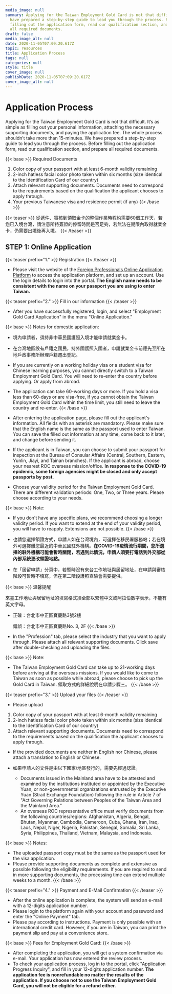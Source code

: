 ```yaml
---
media_image: null
summary: Applying for the Taiwan Employment Gold Card is not that difficult. We
  have prepared a step-by-step guide to lead you through the process. Before
  filling out the application form, read our qualification section, and prepare
  all required documents.
draft: false
media_image_alt: null
date: 2020-11-05T07:09:20.617Z
topic: resources
title: Application Process
tags: null
categories: null
style: title
cover_image: null
publishDate: 2020-11-05T07:09:20.617Z
cover_image_alt: null
---
```

# Application Process

Applying for the Taiwan Employment Gold Card is not that difficult. It’s as simple as filling out your personal information, attaching the necessary supporting documents, and paying the application fee. The whole process shouldn’t take more than 15-minutes. We have prepared a step-by-step guide to lead you through the process. Before filling out the application form, read our qualification section, and prepare all required documents. 

{{< base >}}
Required Documents

1. Color copy of your passport with at least 6-month validity remaining 
2. 2-inch hatless facial color photo taken within six months (size identical to the Identification Card of our country)
3. Attach relevant supporting documents. Documents need to correspond to the requirements based on the qualification the applicant chooses to apply through.
4. Your previous Taiwanese visa and residence permit (if any)
{{< /base >}}

{{< teaser >}}
從遞件、審核到領取金卡的整個作業時程約需要60個工作天，若您已入境台灣，請注意所持簽證的停留時間是否足夠，若無法在期限內取得就業金卡，仍需要出境後再入境。
{{< /teaser >}}

## STEP 1: Online Application

{{< teaser prefix="1." >}}
Registration
{{< /teaser >}}

* Please visit the website of the [Foreign Professionals Online Application Platform](https://coa.immigration.gov.tw/coa-frontend/four-in-one/entry/) to access the application platform, and set up an account. Use the login details to login into the portal. **The English name needs to be consistent with the name on your passport you are using to enter Taiwan.**

{{< teaser prefix="2." >}}
Fill in our information
{{< /teaser >}}

* After you have successfully registered, login, and select "Employment Gold Card Application" in the menu "Online Application." 

{{< base >}}
Notes for domestic application: 

* 境內申請者，須持非中華民國護照入境才能申請就業金卡。
* 在台灣地區設有戶籍之國民，持外國護照入國者，申請就業金卡前應先至所在地戶政事務所辦理戶籍遷出登記。
* If you are currently on a working holiday visa or a student visa for Chinese learning purposes, you cannot directly switch to a Taiwan Employment Gold Card. You will need to re-enter the country before applying. Or apply from abroad. 
* The application can take 60-working days or more. If you hold a visa less than 60-days or are visa-free, if you cannot obtain the Taiwan Employment Gold Card within the time limit, you still need to leave the country and re-enter.
{{< /base >}}

* After entering the application page, please fill out the applicant's information. All fields with an asterisk are mandatory. Please make sure that the English name is the same as the passport used to enter Taiwan. You can save the filled out information at any time, come back to it later, and change before sending it.
* If the applicant is in Taiwan, you can choose to submit your passport for inspection at the Bureau of Consular Affairs (Central, Southern, Eastern, Yunlin, Jiayi, and Tainan branches). If the applicant is abroad, choose your nearest ROC overseas mission/office. **In response to the COVID-19 epidemic, some foreign agencies might be closed and only accept passports by post.** 
* Choose your validity period for the Taiwan Employment Gold Card. There are different validation periods: One, Two, or Three years. Please choose according to your needs. 

{{< base >}}
Note:

* If you don't have any specific plans, we recommend choosing a longer validity period. If you want to extend at the end of your validity period, you will have to reapply. Extensions are not possible.
{{< /base >}}

* 也請您選擇領證方式，申請人如在台灣境內，可選擇在移民署服務站；若在境外可選擇離您最近的中華民國駐外機構。**在COVID-19疫情流行期間，您所選擇的駐外機構可能會暫時關閉，若遇到此情況，申請人須要打電話到外交部從內部系統更改領證地點。**
* 在「居留申請」分頁中，若暫時沒有來台工作地址與居留地址，在申請與審核階段可暫時不填寫，但在第二階段護照查驗會需要提供。

{{< base >}}
溫馨提醒

來臺工作地址與居留地址的填寫格式須全部以繁體中文或阿拉伯數字表示，不能有英文字母。

* 正確：台北市中正區寶慶路3號2樓

  錯誤：台北市中正區寶慶路No. 3, 2F
{{< /base >}}

* In the "Profession" tab, please select the industry that you want to apply through. Please attach all relevant supporting documents. Click save after double-checking and uploading the files. 

{{< base >}}
Note: 

* The Taiwan Employment Gold Card can take up to 21-working days before arriving at the overseas missions. If you would like to come to Taiwan as soon as possible while abroad, please choose to pick up the Gold Card in Taiwan. 領取方式的詳細說明在申請步驟三。
{{< /base >}}

{{< teaser prefix="3." >}}
Upload your files
{{< /teaser >}}

* Please upload 

1. Color copy of your passport with at least 6-month validity remaining 
2. 2-inch hatless facial color photo taken within six months (size identical to the Identification Card of our country)
3. Attach relevant supporting documents. Documents need to correspond to the requirements based on the qualification the applicant chooses to apply through. 

* If the provided documents are neither in English nor Chinese, please attach a translation to English or Chinese. 
* 如果申請人的文件是由以下國家/地區發行的，需要先經過認證。

  * Documents issued in the Mainland area have to be attested and examined by the institutions instituted or appointed by the Executive Yuan, or non-governmental organizations entrusted by the Executive Yuan (Strait Exchange Foundation) following the rule in Article 7 of "Act Governing Relations between Peoples of the Taiwan Area and the Mainland Area."
  * An overseas ROC representative office must verify documents from the following countries/regions: Afghanistan, Algeria, Bengal, Bhutan, Myanmar, Cambodia, Cameroon, Cuba, Ghana, Iran, Iraq, Laos, Nepal, Niger, Nigeria, Pakistan, Senegal, Somalia, Sri Lanka, Syria, Philippines, Thailand, Vietnam, Malaysia, and Indonesia.

{{< base >}}
Notes: 

* The uploaded passport copy must be the same as the passport used for the visa application.
* Please provide supporting documents as complete and extensive as possible following the eligibility requirements. If you are required to send in more supporting documents, the processing time can extend multiple weeks to a month.
{{< /base >}}

{{< teaser prefix="4." >}}
Payment and E-Mail Confirmation
{{< /teaser >}}

* After the online application is complete, the system will send an e-mail with a 12-digits application number.
* Please login to the platform again with your account and password and enter the "Online Payment" tab.
* Please pay according to instructions. Payment is only possible with an international credit card. However, if you are in Taiwan, you can print the payment slip and pay at a convenience store.

{{< base >}}
Fees for Employment Gold Card:
{{< /base >}}

* After completing the application, you will get a system confirmation via e-mail. Your application has now entered the review process. 
* To check your application process, log in to the portal, click "Application Progress Inquiry", and fill in your 12-digits application number. **The application fee is nonrefundable no matter the results of the application. If you choose not to use the Taiwan Employment Gold Card, you will not be eligible for a refund either.**